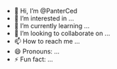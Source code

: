 - 👋 Hi, I’m @PanterCed
- 👀 I’m interested in ...
- 🌱 I’m currently learning ...
- 💞️ I’m looking to collaborate on ...
- 📫 How to reach me ...
- 😄 Pronouns: ...
- ⚡ Fun fact: ...

<!---
PanterCed/PanterCed is a ✨ special ✨ repository because its `README.md` (this file) appears on your GitHub profile.
You can click the Preview link to take a look at your changes.
--->
